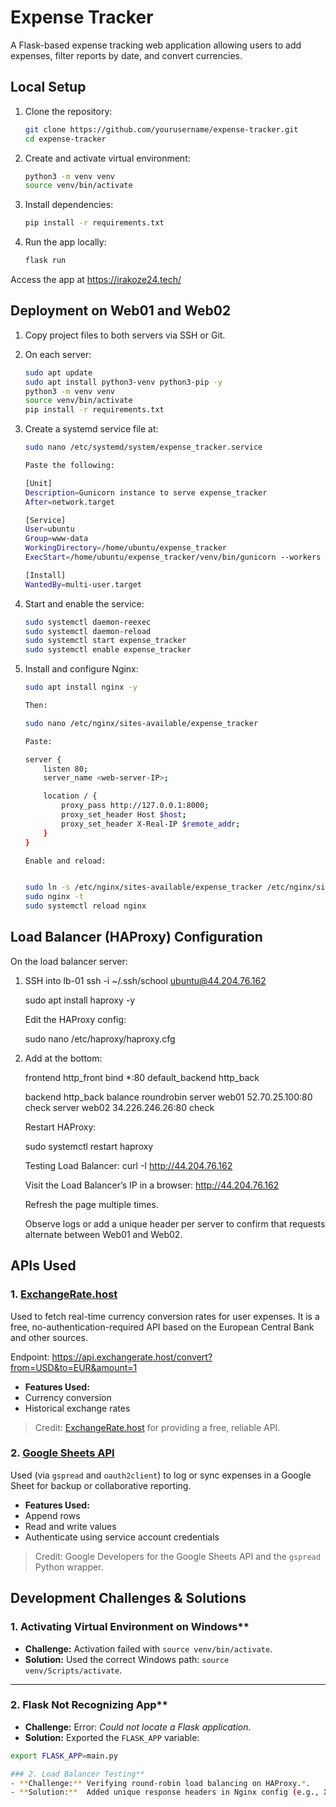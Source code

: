 # Expense Tracker

A Flask-based expense tracking web application allowing users to add expenses, filter reports by date, and convert currencies.

## Local Setup

1. Clone the repository:

   ```bash
   git clone https://github.com/yourusername/expense-tracker.git
   cd expense-tracker

2. Create and activate virtual environment:

    ```bash
    python3 -m venv venv
    source venv/bin/activate

3. Install dependencies:

    ```bash
    pip install -r requirements.txt

4. Run the app locally:

    ```bash
    flask run

Access the app at https://irakoze24.tech/

## Deployment on Web01 and Web02
1. Copy project files to both servers via SSH or Git.

2. On each server:

    ```bash
    sudo apt update
    sudo apt install python3-venv python3-pip -y
    python3 -m venv venv
    source venv/bin/activate
    pip install -r requirements.txt

3. Create a systemd service file at:

    ```bash
    sudo nano /etc/systemd/system/expense_tracker.service

    Paste the following:

    [Unit]
    Description=Gunicorn instance to serve expense_tracker
    After=network.target

    [Service]
    User=ubuntu
    Group=www-data
    WorkingDirectory=/home/ubuntu/expense_tracker
    ExecStart=/home/ubuntu/expense_tracker/venv/bin/gunicorn --workers 3 --bind 127.0.0.1:8000 main:app

    [Install]
    WantedBy=multi-user.target

4. Start and enable the service:

    ```bash
    sudo systemctl daemon-reexec
    sudo systemctl daemon-reload
    sudo systemctl start expense_tracker
    sudo systemctl enable expense_tracker

5. Install and configure Nginx:

    ```bash
    sudo apt install nginx -y

    Then:

    sudo nano /etc/nginx/sites-available/expense_tracker

    Paste:

    server {
        listen 80;
        server_name <web-server-IP>;

        location / {
            proxy_pass http://127.0.0.1:8000;
            proxy_set_header Host $host;
            proxy_set_header X-Real-IP $remote_addr;
        }
    }

    Enable and reload:


    sudo ln -s /etc/nginx/sites-available/expense_tracker /etc/nginx/sites-enabled
    sudo nginx -t
    sudo systemctl reload nginx

## Load Balancer (HAProxy) Configuration
On the load balancer server:

1. SSH into lb-01
    ssh -i ~/.ssh/school ubuntu@44.204.76.162

    sudo apt install haproxy -y

    Edit the HAProxy config:

    sudo nano /etc/haproxy/haproxy.cfg

2. Add at the bottom:

    frontend http_front
        bind *:80
        default_backend http_back

    backend http_back
        balance roundrobin
        server web01 52.70.25.100:80 check
        server web02 34.226.246.26:80 check

    Restart HAProxy:

    sudo systemctl restart haproxy

    Testing Load Balancer: curl -I http://44.204.76.162

    Visit the Load Balancer’s IP in a browser: http://44.204.76.162

    Refresh the page multiple times.

    Observe logs or add a unique header per server to confirm that requests alternate between Web01 and Web02.

## APIs Used

### 1. [ExchangeRate.host](https://exchangerate.host/#/)
Used to fetch real-time currency conversion rates for user expenses. It is a free, no-authentication-required API based on the European Central Bank and other sources.

Endpoint: https://api.exchangerate.host/convert?from=USD&to=EUR&amount=1

- **Features Used:**
- Currency conversion
- Historical exchange rates

> Credit: [ExchangeRate.host](https://exchangerate.host) for providing a free, reliable API.

### 2. [Google Sheets API](https://developers.google.com/sheets/api)
Used (via `gspread` and `oauth2client`) to log or sync expenses in a Google Sheet for backup or collaborative reporting.

- **Features Used:**
- Append rows
- Read and write values
- Authenticate using service account credentials

> Credit: Google Developers for the Google Sheets API and the `gspread` Python wrapper.

## Development Challenges & Solutions

### 1. Activating Virtual Environment on Windows**
- **Challenge:** Activation failed with `source venv/bin/activate`.
- **Solution:** Used the correct Windows path: `source venv/Scripts/activate`.

---

### 2. Flask Not Recognizing App**
- **Challenge:** Error: *Could not locate a Flask application*.
- **Solution:** Exported the `FLASK_APP` variable:
```bash
export FLASK_APP=main.py

### 2. Load Balancer Testing**
- **Challenge:** Verifying round-robin load balancing on HAProxy.*.
- **Solution:**  Added unique response headers in Nginx config (e.g., X-Served-By) to confirm switching between web servers.
